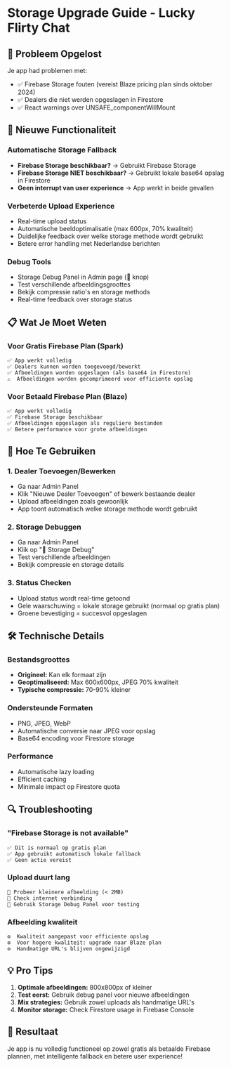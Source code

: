 # Storage Upgrade Guide - Lucky Flirty Chat

## 🎯 Probleem Opgelost

Je app had problemen met:
- ✅ Firebase Storage fouten (vereist Blaze pricing plan sinds oktober 2024)
- ✅ Dealers die niet werden opgeslagen in Firestore
- ✅ React warnings over UNSAFE_componentWillMount

## 🔧 Nieuwe Functionaliteit

### Automatische Storage Fallback
- **Firebase Storage beschikbaar?** → Gebruikt Firebase Storage
- **Firebase Storage NIET beschikbaar?** → Gebruikt lokale base64 opslag in Firestore
- **Geen interrupt van user experience** → App werkt in beide gevallen

### Verbeterde Upload Experience
- Real-time upload status
- Automatische beeldoptimalisatie (max 600px, 70% kwaliteit)
- Duidelijke feedback over welke storage methode wordt gebruikt
- Betere error handling met Nederlandse berichten

### Debug Tools
- Storage Debug Panel in Admin page (🔧 knop)
- Test verschillende afbeeldingsgroottes
- Bekijk compressie ratio's en storage methods
- Real-time feedback over storage status

## 📋 Wat Je Moet Weten

### Voor Gratis Firebase Plan (Spark)
```
✅ App werkt volledig
✅ Dealers kunnen worden toegevoegd/bewerkt
✅ Afbeeldingen worden opgeslagen (als base64 in Firestore)
⚠️  Afbeeldingen worden gecomprimeerd voor efficiente opslag
```

### Voor Betaald Firebase Plan (Blaze)
```
✅ App werkt volledig
✅ Firebase Storage beschikbaar
✅ Afbeeldingen opgeslagen als reguliere bestanden
✅ Betere performance voor grote afbeeldingen
```

## 🚀 Hoe Te Gebruiken

### 1. Dealer Toevoegen/Bewerken
- Ga naar Admin Panel
- Klik "Nieuwe Dealer Toevoegen" of bewerk bestaande dealer
- Upload afbeeldingen zoals gewoonlijk
- App toont automatisch welke storage methode wordt gebruikt

### 2. Storage Debuggen
- Ga naar Admin Panel
- Klik op "🔧 Storage Debug"
- Test verschillende afbeeldingen
- Bekijk compressie en storage details

### 3. Status Checken
- Upload status wordt real-time getoond
- Gele waarschuwing = lokale storage gebruikt (normaal op gratis plan)
- Groene bevestiging = succesvol opgeslagen

## 🛠️ Technische Details

### Bestandsgroottes
- **Origineel:** Kan elk formaat zijn
- **Geoptimaliseerd:** Max 600x600px, JPEG 70% kwaliteit
- **Typische compressie:** 70-90% kleiner

### Ondersteunde Formaten
- PNG, JPEG, WebP
- Automatische conversie naar JPEG voor opslag
- Base64 encoding voor Firestore storage

### Performance
- Automatische lazy loading
- Efficient caching
- Minimale impact op Firestore quota

## 🔍 Troubleshooting

### "Firebase Storage is not available"
```
✅ Dit is normaal op gratis plan
✅ App gebruikt automatisch lokale fallback
✅ Geen actie vereist
```

### Upload duurt lang
```
🔧 Probeer kleinere afbeelding (< 2MB)
🔧 Check internet verbinding
🔧 Gebruik Storage Debug Panel voor testing
```

### Afbeelding kwaliteit
```
⚙️  Kwaliteit aangepast voor efficiente opslag
⚙️  Voor hogere kwaliteit: upgrade naar Blaze plan
⚙️  Handmatige URL's blijven ongewijzigd
```

## 💡 Pro Tips

1. **Optimale afbeeldingen:** 800x800px of kleiner
2. **Test eerst:** Gebruik debug panel voor nieuwe afbeeldingen
3. **Mix strategies:** Gebruik zowel uploads als handmatige URL's
4. **Monitor storage:** Check Firestore usage in Firebase Console

## 🎉 Resultaat

Je app is nu volledig functioneel op zowel gratis als betaalde Firebase plannen, met intelligente fallback en betere user experience! 